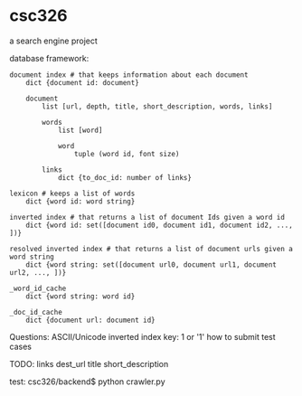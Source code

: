 # csc326
a search engine project


database framework:

    document index # that keeps information about each document
        dict {document id: document}

        document
            list [url, depth, title, short_description, words, links]

            words
                list [word]
    
                word
                    tuple (word id, font size)

            links
                dict {to_doc_id: number of links}                

    lexicon # keeps a list of words
        dict {word id: word string}

    inverted index # that returns a list of document Ids given a word id
        dict {word id: set([document id0, document id1, document id2, ..., ])}

    resolved inverted index # that returns a list of document urls given a word string
        dict {word string: set([document url0, document url1, document url2, ..., ])}

    _word_id_cache
        dict {word string: word id}

    _doc_id_cache
        dict {document url: document id}


Questions:
    ASCII/Unicode
    inverted index key: 1 or '1'
    how to submit test cases

TODO: 
    links
    dest_url title short_description

test:
    csc326/backend$ python crawler.py